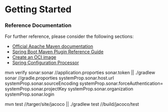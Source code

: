 # Getting Started

### Reference Documentation

For further reference, please consider the following sections:

* [Official Apache Maven documentation](https://maven.apache.org/guides/index.html)
* [Spring Boot Maven Plugin Reference Guide](https://docs.spring.io/spring-boot/docs/3.0.1/maven-plugin/reference/html/)
* [Create an OCI image](https://docs.spring.io/spring-boot/docs/3.0.1/maven-plugin/reference/html/#build-image)
* [Spring Configuration Processor](https://docs.spring.io/spring-boot/docs/3.0.1/reference/htmlsingle/#appendix.configuration-metadata.annotation-processor)

mvn verify sonar:sonar //application.proporties
sonar.token
||
./gradlew sonar //gradle.proporties
systemProp.sonar.host.url
systemProp.sonar.sourceEncoding
systemProp.sonar.forceAuthentication=
systemProp.sonar.projectKey
systemProp.sonar.organization
systemProp.sonar.login

mvn test //targer/site/jacoco
||
./gradlew test //build/jacoco/test